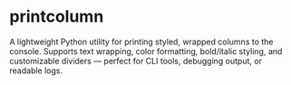 # printcolumn
A lightweight Python utility for printing styled, wrapped columns to the console.   Supports text wrapping, color formatting, bold/italic styling, and customizable dividers — perfect for CLI tools, debugging output, or readable logs.
